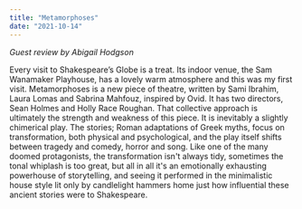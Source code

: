 ```yaml
---
title: "Metamorphoses"
date: "2021-10-14"
---
```


_Guest review by Abigail Hodgson_

Every visit to Shakespeare’s
Globe is a treat. Its indoor venue,
the Sam Wanamaker Playhouse,
has a lovely warm atmosphere
and this was my first visit.
Metamorphoses is a new piece
of theatre, written by Sami Ibrahim, Laura Lomas and Sabrina
Mahfouz, inspired by Ovid. It
has two directors, Sean Holmes
and Holly Race Roughan. That
collective approach is ultimately
the strength and weakness of
this piece. It is inevitably a
slightly chimerical play. The
stories; Roman adaptations of
Greek myths, focus on transformation, both physical and
psychological, and the play itself
shifts between tragedy and
comedy, horror and song. Like
one of the many doomed protagonists, the transformation
isn't always tidy, sometimes the
tonal whiplash is too great, but
all in all it's an emotionally exhausting powerhouse of storytelling, and seeing it performed
in the minimalistic house style
lit only by candlelight hammers
home just how influential these
ancient stories were to Shakespeare.
